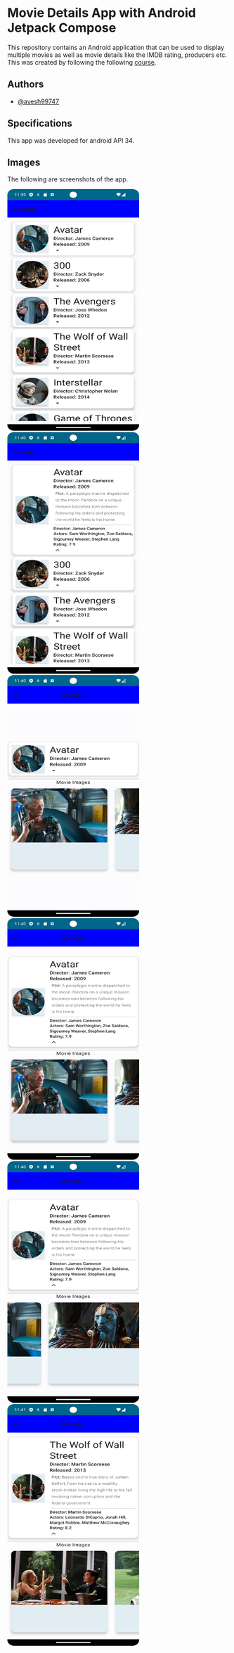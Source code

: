 # Movie Details App with Android Jetpack Compose

This repository contains an Android application that can be used to display multiple movies as well as movie details like the IMDB rating, producers etc. This was created by following the following [course](https://learning.oreilly.com/videos/android-jetpack-compose/9781803237718/).

## Authors

- [@ayesh99747](https://github.com/ayesh99747)

## Specifications

This app was developed for android API 34.

## Images

The following are screenshots of the app.

<img src="/screenshots/Screenshot 1.png" width="300" height="550">
<img src="/screenshots/Screenshot 2.png" width="300" height="550">
<img src="/screenshots/Screenshot 3.png" width="300" height="550">
<img src="/screenshots/Screenshot 4.png" width="300" height="550">
<img src="/screenshots/Screenshot 5.png" width="300" height="550">
<img src="/screenshots/Screenshot 6.png" width="300" height="550">
